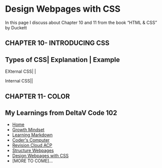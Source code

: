 # Design Webpages with CSS

In this page I discuss about Chapter 10 and 11 from the book “HTML & CSS” by Duckett




## CHAPTER 10- INTRODUCING CSS

Types of CSS| Explanation | Example
------------------------------------
EXternal CSS| |

Internal CSS||







## CHAPTER 11- COLOR











## My Learnings from DeltaV Code 102
- [Home](README.md)
- [Growth Mindset](GROWTH_MINDSET.md)
- [Learning Markdown](LEARNING_MARKDOWN.md)
- [Coder's Computer](CODERS_COMPUTER.md)
- [Revision Cloud ACP](REVISION_CLOUD.md)
- [Structure Webpages](STRUCTURE_WEBPAGES.md)
- [Design Webpages with CSS](DESIGN_WEBPAGES_CSS.md)
- [MORE TO COME]...
